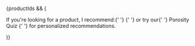   {productIds && (
                    <p>
                      If you&apos;re looking for a product, I recommend:{' '}
                      <LocalizedProductLink
                        productIds={productIds}
                        products={products}
                      />{' '}
                      or try our{' '}
                      <Link href="/porosity-quiz" className="link link-primary">
                        Porosity Quiz
                      </Link>{' '}
                      for personalized recommendations.
                    </p>
                  )}
                </div>
